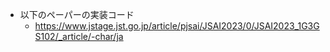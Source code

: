 - 以下のペーパーの実装コード
  - https://www.jstage.jst.go.jp/article/pjsai/JSAI2023/0/JSAI2023_1G3GS102/_article/-char/ja 
